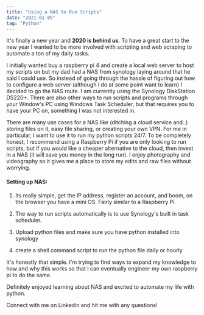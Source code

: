 ```yaml
---
title: "Using a NAS to Run Scripts"
date: "2021-01-05"
tag: "Python"
---
```


It's finally a new year and **2020 is behind us**. To have a great start to the new year I wanted to be more involved with scripting and web scraping to automate a ton of my daily tasks.

I initially wanted buy a raspberry pi 4 and create a local web server to host my scripts on but my dad had a NAS from synology laying around that he said I could use. So instead of going through the hassle of figuring out how to configure a web server (although i do at some point want to learn) I decided to go the NAS route. I am currently using the Synology DiskStation DS220+. There are also other ways to run scripts and programs through your Window's PC using Windows Task Scheduler, but that requires you to have your PC on, something I was not interested in.

There are many use cases for a NAS like (ditching a cloud service and..) storing files on it, easy file sharing, or creating your own VPN. For me in particular, I want to use it to run my python scripts 24/7. To be completely honest, I recommend using a Raspberry Pi if you are only looking to run scripts, but if you would like a cheaper alternative to the cloud, then invest in a NAS (it will save you money in the long run). I enjoy photography and videography so it gives me a place to store my edits and raw files without worrying.

#### Setting up NAS:

1. Its really simple, get the IP address, register an account, and boom, on the browser you have a mini OS. Fairly similar to a Raspberry Pi.

2. The way to run scripts automatically is to use Synology's built in task scheduler.

3. Upload python files and make sure you have python installed into synology

4. create a shell command script to run the python file daily or hourly

It's honestly that simple. I'm trying to find ways to expand my knowledge to how and why this works so that I can eventually engineer my own raspberry pi to do the same.

Definitely enjoyed learning about NAS and excited to automate my life with python.

Connect with me on Linkedin and hit me with any questions!
